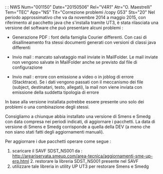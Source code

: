  :  : NWS Num="001150" Date="20150506" Rel="V4R1" Atr="O. Maestrelli" Tem="TEC" App="NS" Tit="Correzione problemi /copy G53" Sts="20"
Nel periodo approssimativo che va da novembre 2014 a maggio 2015, con riferimento al pacchetto java
che s'installa tramite UT3, è stata rilasciata una versione del software che può presentare alcuni
problemi : 

- Generazione PDF :  font della famiglia Courier differenti. Con casi di disallineamento fra stessi
documenti generati con versioni di classi java differenti

- Invio mail :  mancato salvataggio mail inviate in MailFolder. Le mail inviate non vengono salvate in
 MailFolder anche se previsto dal file di configurazione

- Invio mail :  errore con emissione a video o in joblog di errore (Stacktrace). Se i dati vengono
passati con il meccanismo dei file (subject, destinatari, testo, allegati), la mail non viene inviata con emissione della suddetta tipologia di errore

In base alla versione installata potrebbe essere presente uno solo dei problemi o una combinazione
degli stessi.

Consigliamo a chiunque abbia installato una versione di Smens e Smedg con data compresa nei periodi
indicati, di aggiornare i pacchetti.
La data di versione di Smens e Smedg corrisponde a quella della DEV (a meno che non siano stati fatti degli aggiornamenti manuali).

Per aggiornare i due pacchetti operare come segue : 
1. scaricare il SAVF SDST_NS001 da : 
http://areariservata.smeup.com/area-tecnica/aggiornamenti-sme-up-erp.html 2. restorare la libreria SDST_NS001 presente nel SAVF
3. utilizzare tale libreria in utility UP UT3 per restorare Smens e Smedg
